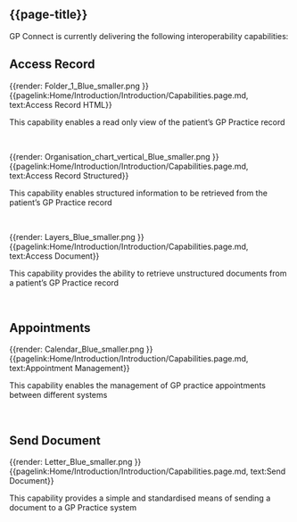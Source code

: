 ## {{page-title}}

GP Connect is currently delivering the following interoperability capabilities:

## Access Record ##

{{render: Folder_1_Blue_smaller.png }} 
{{pagelink:Home/Introduction/Introduction/Capabilities.page.md, text:Access Record HTML}}

This capability enables a read only view of the patient’s GP Practice record

<br>

{{render: Organisation_chart_vertical_Blue_smaller.png }}
{{pagelink:Home/Introduction/Introduction/Capabilities.page.md, text:Access Record Structured}}

This capability enables structured information to be retrieved from the patient’s GP Practice record

<br>

{{render: Layers_Blue_smaller.png }} 
{{pagelink:Home/Introduction/Introduction/Capabilities.page.md, text:Access Document}}

This capability provides the ability to retrieve unstructured documents from a patient’s GP Practice record

<br>

## Appointments ##

{{render: Calendar_Blue_smaller.png }} 
{{pagelink:Home/Introduction/Introduction/Capabilities.page.md, text:Appointment Management}}

This capability enables the management of GP practice appointments between different systems

<br>

## Send Document ##

{{render: Letter_Blue_smaller.png }} 
{{pagelink:Home/Introduction/Introduction/Capabilities.page.md, text:Send Document}}

This capability provides a simple and standardised means of sending a document to a GP Practice system
